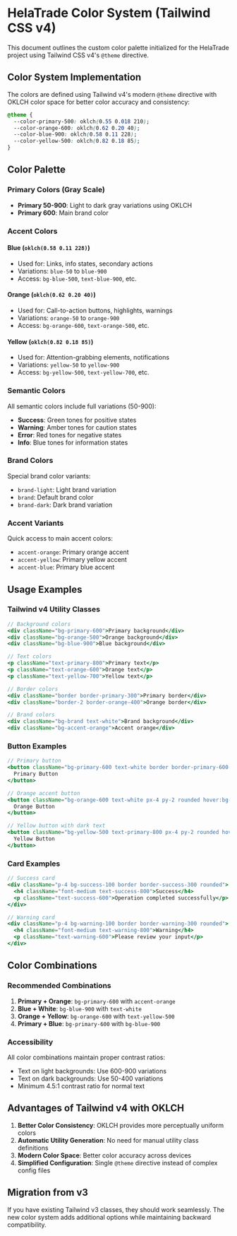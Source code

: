 # HelaTrade Color System (Tailwind CSS v4)

This document outlines the custom color palette initialized for the HelaTrade project using Tailwind CSS v4's `@theme` directive.

## Color System Implementation

The colors are defined using Tailwind v4's modern `@theme` directive with OKLCH color space for better color accuracy and consistency:

```css
@theme {
  --color-primary-500: oklch(0.55 0.018 210);
  --color-orange-600: oklch(0.62 0.20 40);
  --color-blue-900: oklch(0.58 0.11 228);
  --color-yellow-500: oklch(0.82 0.18 85);
}
```

## Color Palette

### Primary Colors (Gray Scale)
- **Primary 50-900**: Light to dark gray variations using OKLCH
- **Primary 600**: Main brand color

### Accent Colors

#### Blue (`oklch(0.58 0.11 228)`)
- Used for: Links, info states, secondary actions
- Variations: `blue-50` to `blue-900`
- Access: `bg-blue-500`, `text-blue-900`, etc.

#### Orange (`oklch(0.62 0.20 40)`)
- Used for: Call-to-action buttons, highlights, warnings
- Variations: `orange-50` to `orange-900`
- Access: `bg-orange-600`, `text-orange-500`, etc.

#### Yellow (`oklch(0.82 0.18 85)`)
- Used for: Attention-grabbing elements, notifications
- Variations: `yellow-50` to `yellow-900`
- Access: `bg-yellow-500`, `text-yellow-700`, etc.

### Semantic Colors

All semantic colors include full variations (50-900):
- **Success**: Green tones for positive states
- **Warning**: Amber tones for caution states
- **Error**: Red tones for negative states
- **Info**: Blue tones for information states

### Brand Colors

Special brand color variants:
- `brand-light`: Light brand variation
- `brand`: Default brand color
- `brand-dark`: Dark brand variation

### Accent Variants

Quick access to main accent colors:
- `accent-orange`: Primary orange accent
- `accent-yellow`: Primary yellow accent
- `accent-blue`: Primary blue accent

## Usage Examples

### Tailwind v4 Utility Classes
```jsx
// Background colors
<div className="bg-primary-600">Primary background</div>
<div className="bg-orange-500">Orange background</div>
<div className="bg-blue-900">Blue background</div>

// Text colors
<p className="text-primary-800">Primary text</p>
<p className="text-orange-600">Orange text</p>
<p className="text-yellow-700">Yellow text</p>

// Border colors
<div className="border border-primary-300">Primary border</div>
<div className="border-2 border-orange-400">Orange border</div>

// Brand colors
<div className="bg-brand text-white">Brand background</div>
<div className="bg-accent-orange">Accent orange</div>
```

### Button Examples
```jsx
// Primary button
<button className="bg-primary-600 text-white border border-primary-600 px-4 py-2 rounded hover:bg-primary-700">
  Primary Button
</button>

// Orange accent button
<button className="bg-orange-600 text-white px-4 py-2 rounded hover:bg-orange-700">
  Orange Button
</button>

// Yellow button with dark text
<button className="bg-yellow-500 text-primary-800 px-4 py-2 rounded hover:bg-yellow-600">
  Yellow Button
</button>
```

### Card Examples
```jsx
// Success card
<div className="p-4 bg-success-100 border border-success-300 rounded">
  <h4 className="font-medium text-success-800">Success</h4>
  <p className="text-success-600">Operation completed successfully</p>
</div>

// Warning card
<div className="p-4 bg-warning-100 border border-warning-300 rounded">
  <h4 className="font-medium text-warning-800">Warning</h4>
  <p className="text-warning-600">Please review your input</p>
</div>
```

## Color Combinations

### Recommended Combinations
1. **Primary + Orange**: `bg-primary-600` with `accent-orange`
2. **Blue + White**: `bg-blue-900` with `text-white`
3. **Orange + Yellow**: `bg-orange-600` with `text-yellow-500`
4. **Primary + Blue**: `bg-primary-600` with `bg-blue-900`

### Accessibility
All color combinations maintain proper contrast ratios:
- Text on light backgrounds: Use 600-900 variations
- Text on dark backgrounds: Use 50-400 variations
- Minimum 4.5:1 contrast ratio for normal text

## Advantages of Tailwind v4 with OKLCH

1. **Better Color Consistency**: OKLCH provides more perceptually uniform colors
2. **Automatic Utility Generation**: No need for manual utility class definitions
3. **Modern Color Space**: Better color accuracy across devices
4. **Simplified Configuration**: Single `@theme` directive instead of complex config files

## Migration from v3

If you have existing Tailwind v3 classes, they should work seamlessly. The new color system adds additional options while maintaining backward compatibility.
